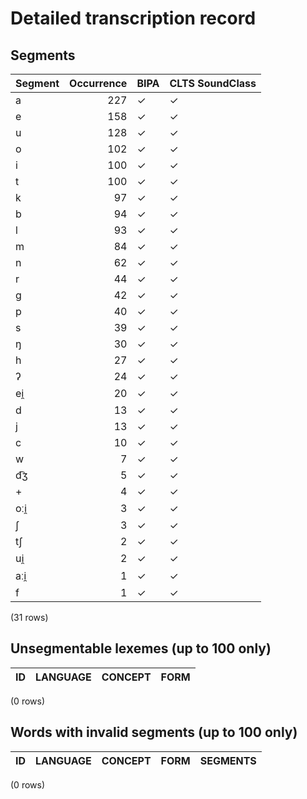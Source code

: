 
# Detailed transcription record

## Segments

| Segment | Occurrence | BIPA | CLTS SoundClass |
|:----------|-------------:|:-------|:------------------|
| a | 227 | ✓ | ✓ |
| e | 158 | ✓ | ✓ |
| u | 128 | ✓ | ✓ |
| o | 102 | ✓ | ✓ |
| i | 100 | ✓ | ✓ |
| t | 100 | ✓ | ✓ |
| k | 97 | ✓ | ✓ |
| b | 94 | ✓ | ✓ |
| l | 93 | ✓ | ✓ |
| m | 84 | ✓ | ✓ |
| n | 62 | ✓ | ✓ |
| r | 44 | ✓ | ✓ |
| ɡ | 42 | ✓ | ✓ |
| p | 40 | ✓ | ✓ |
| s | 39 | ✓ | ✓ |
| ŋ | 30 | ✓ | ✓ |
| h | 27 | ✓ | ✓ |
| ʔ | 24 | ✓ | ✓ |
| ei̯ | 20 | ✓ | ✓ |
| d | 13 | ✓ | ✓ |
| j | 13 | ✓ | ✓ |
| c | 10 | ✓ | ✓ |
| w | 7 | ✓ | ✓ |
| d͡ʒ | 5 | ✓ | ✓ |
| + | 4 | ✓ | ✓ |
| oːi̯ | 3 | ✓ | ✓ |
| ʃ | 3 | ✓ | ✓ |
| tʃ | 2 | ✓ | ✓ |
| ui̯ | 2 | ✓ | ✓ |
| aːi̯ | 1 | ✓ | ✓ |
| f | 1 | ✓ | ✓ |

(31 rows)



## Unsegmentable lexemes (up to 100 only)

| ID | LANGUAGE | CONCEPT | FORM |
|------|------------|-----------|--------|

(0 rows)



## Words with invalid segments (up to 100 only)

| ID | LANGUAGE | CONCEPT | FORM | SEGMENTS |
|------|------------|-----------|--------|------------|

(0 rows)


